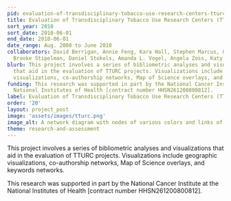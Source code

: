 ```yaml
---
pid: evaluation-of-transdisciplinary-tobacco-use-research-centers-tturc
title: Evaluation of Transdisciplinary Tobacco Use Research Centers (TTURC)
sort_year: 2010
sort_date: 2010-06-01
end_date: 2010-06-01
date_range: Aug. 2008 to June 2010
collaborators: David Berrigan, Annie Feng, Kara Hall, Stephen Marcus, Glen Morgan,
  Brooke Stipelman, Daniel Stokols, Amanda L. Vogel, Angela Zoss, Katy Börner
blurb: This project involves a series of bibliometric analyses and visualizations
  that aid in the evaluation of TTURC projects. Visualizations include geographic
  visualizations, co-authorship networks, Map of Science overlays, and keywords networks.
funding: This research was supported in part by the National Cancer Institute at the
  National Institutes of Health [contract number HHSN261200800812].
label: Evaluation of Transdisciplinary Tobacco Use Research Centers (TTURC)
order: '20'
layout: project_post
image: 'assets/images/tturc.png'
image_alt: A network diagram with nodes of various colors and links of either gray or red.
theme: research-and-assessment
---
```

This project involves a series of bibliometric analyses and visualizations
that aid in the evaluation of TTURC projects. Visualizations include geographic
visualizations, co-authorship networks, Map of Science overlays, and keywords networks.

This research was supported in part by the National Cancer Institute at the
National Institutes of Health [contract number HHSN261200800812].